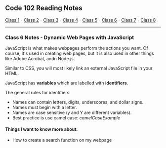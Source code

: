 ## Code 102 Reading Notes

[Class 1](https://mel-johnston.github.io/reading-notes/102/class1) -
[Class 2](https://mel-johnston.github.io/reading-notes/102/class2) -
[Class 3](https://mel-johnston.github.io/reading-notes/102/class3) -
[Class 4](https://mel-johnston.github.io/reading-notes/102/class4) -
[Class 5](https://mel-johnston.github.io/reading-notes/102/class5) -
[Class 6](https://mel-johnston.github.io/reading-notes/102/class6) -
[Class 7](https://mel-johnston.github.io/reading-notes/102/class7) -
[Class 8](https://mel-johnston.github.io/reading-notes/102/class8)

---

### Class 6 Notes - Dynamic Web Pages with JavaScript

JavaScript is what makes webpages perform the actions you want. Of course, it's used in creating web pages, but it is also used in other things like Adobe Acrobat, andn Node.js. 

Similar to CSS, you will most likely link an external JavaScript file in your HTML. 

JavaScript has **variables** which are labelled with **identifiers**.

The general rules for identifiers:

- Names can contain letters, digits, underscores, and dollar signs.
- Names must begin with a letter.
- Names are case sensitive (y and Y are different variables).
- Best practice is use camel case: *camelCaseExample*

#### Things I want to know more about: 

- How to create a search function on my webpage